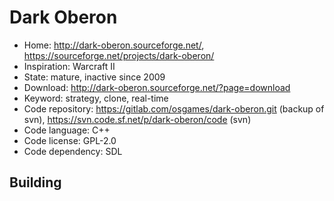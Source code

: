 # Dark Oberon

- Home: http://dark-oberon.sourceforge.net/, https://sourceforge.net/projects/dark-oberon/
- Inspiration: Warcraft II
- State: mature, inactive since 2009
- Download: http://dark-oberon.sourceforge.net/?page=download
- Keyword: strategy, clone, real-time
- Code repository: https://gitlab.com/osgames/dark-oberon.git (backup of svn), https://svn.code.sf.net/p/dark-oberon/code (svn)
- Code language: C++
- Code license: GPL-2.0
- Code dependency: SDL

## Building
